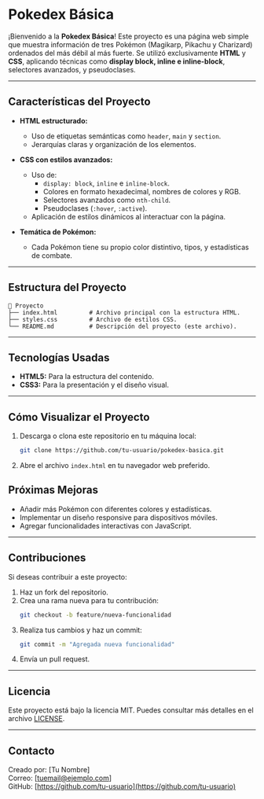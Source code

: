 
# **Pokedex Básica**

¡Bienvenido a la **Pokedex Básica**! Este proyecto es una página web simple que muestra información de tres Pokémon (Magikarp, Pikachu y Charizard) ordenados del más débil al más fuerte. Se utilizó exclusivamente **HTML** y **CSS**, aplicando técnicas como **display block, inline e inline-block**, selectores avanzados, y pseudoclases.

---

## **Características del Proyecto**

- **HTML estructurado:**  
  - Uso de etiquetas semánticas como `header`, `main` y `section`.  
  - Jerarquías claras y organización de los elementos.  

- **CSS con estilos avanzados:**  
  - Uso de:
    - `display: block`, `inline` e `inline-block`.  
    - Colores en formato hexadecimal, nombres de colores y RGB.  
    - Selectores avanzados como `nth-child`.  
    - Pseudoclases (`:hover`, `:active`).  
  - Aplicación de estilos dinámicos al interactuar con la página.  

- **Temática de Pokémon:**  
  - Cada Pokémon tiene su propio color distintivo, tipos, y estadísticas de combate.  

---

## **Estructura del Proyecto**

```
📂 Proyecto
├── index.html         # Archivo principal con la estructura HTML.
├── styles.css         # Archivo de estilos CSS.
└── README.md          # Descripción del proyecto (este archivo).
```

---

## **Tecnologías Usadas**

- **HTML5:** Para la estructura del contenido.
- **CSS3:** Para la presentación y el diseño visual.

---

## **Cómo Visualizar el Proyecto**

1. Descarga o clona este repositorio en tu máquina local:
   ```bash
   git clone https://github.com/tu-usuario/pokedex-basica.git
   ```
2. Abre el archivo `index.html` en tu navegador web preferido.


## **Próximas Mejoras**

- Añadir más Pokémon con diferentes colores y estadísticas.
- Implementar un diseño responsive para dispositivos móviles.
- Agregar funcionalidades interactivas con JavaScript.

---

## **Contribuciones**

Si deseas contribuir a este proyecto:  
1. Haz un fork del repositorio.  
2. Crea una rama nueva para tu contribución:  
   ```bash
   git checkout -b feature/nueva-funcionalidad
   ```
3. Realiza tus cambios y haz un commit:  
   ```bash
   git commit -m "Agregada nueva funcionalidad"
   ```
4. Envía un pull request.  

---

## **Licencia**

Este proyecto está bajo la licencia MIT. Puedes consultar más detalles en el archivo [LICENSE](LICENSE).  

---

## **Contacto**

Creado por: [Tu Nombre]  
Correo: [tuemail@ejemplo.com]  
GitHub: [https://github.com/tu-usuario](https://github.com/tu-usuario)  

